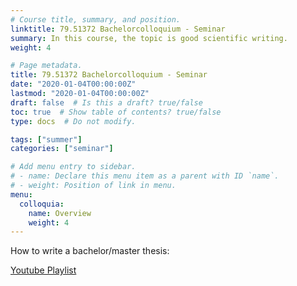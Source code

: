 ```yaml
---
# Course title, summary, and position.
linktitle: 79.51372 Bachelorcolloquium - Seminar
summary: In this course, the topic is good scientific writing. 
weight: 4

# Page metadata.
title: 79.51372 Bachelorcolloquium - Seminar
date: "2020-01-04T00:00:00Z"
lastmod: "2020-01-04T00:00:00Z"
draft: false  # Is this a draft? true/false
toc: true  # Show table of contents? true/false
type: docs  # Do not modify.

tags: ["summer"]
categories: ["seminar"]

# Add menu entry to sidebar.
# - name: Declare this menu item as a parent with ID `name`.
# - weight: Position of link in menu.
menu:
  colloquia:
    name: Overview
    weight: 4
---
```



How to write a bachelor/master thesis:

[Youtube Playlist](https://www.youtube.com/watch?v=KN39g0u7Prc&list=PLHOMZ3TUd5Fot_b7a07_z2B7BBwR73fGy)
